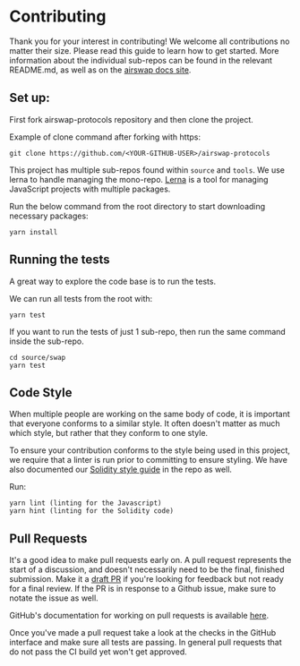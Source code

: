 # Contributing

Thank you for your interest in contributing! We welcome all contributions no matter their size. Please read this guide to learn how to get started. More information about the individual sub-repos can be found in the relevant README.md, as well as on the [airswap docs site](https://docs.airswap.io/).

## Set up:

First fork airswap-protocols repository and then clone the project.

Example of clone command after forking with https:

`git clone https://github.com/<YOUR-GITHUB-USER>/airswap-protocols`

This project has multiple sub-repos found within `source` and `tools`. We use lerna to handle managing the mono-repo. [Lerna](https://lerna.js.org/) is a tool for managing JavaScript projects with multiple packages.

Run the below command from the root directory to start downloading necessary packages:

`yarn install`

## Running the tests

A great way to explore the code base is to run the tests.

We can run all tests from the root with:

`yarn test`

If you want to run the tests of just 1 sub-repo, then run the same command inside the sub-repo.

```
cd source/swap
yarn test
```

## Code Style

When multiple people are working on the same body of code, it is important that everyone conforms to a similar style. It often doesn't matter as much which style, but rather that they conform to one style.

To ensure your contribution conforms to the style being used in this project, we require that a linter is run prior to committing to ensure styling. We have also documented our [Solidity style guide](SOLIDITY_STYLE_GUIDE.md) in the repo as well.

Run:

```
yarn lint (linting for the Javascript)
yarn hint (linting for the Solidity code)
```

## Pull Requests

It's a good idea to make pull requests early on. A pull request represents the start of a discussion, and doesn't necessarily need to be the final, finished submission. Make it a [draft PR](https://github.blog/2019-02-14-introducing-draft-pull-requests/) if you're looking for feedback but not ready for a final review. If the PR is in response to a Github issue, make sure to notate the issue as well.

GitHub's documentation for working on pull requests is available [here](https://help.github.com/en/github/collaborating-with-issues-and-pull-requests/about-pull-requests).

Once you've made a pull request take a look at the checks in the GitHub interface and make sure all tests are passing. In general pull requests that do not pass the CI build yet won't get approved.
